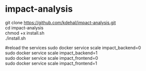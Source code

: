 # impact-analysis  
git clone https://github.com/kdehal/impact-analysis.git  
cd impact-analysis  
chmod +x install.sh  
./install.sh <IP ADDRESS OR HOSTNAME OF YOUR SERVER>  
  
  
#reload the services
sudo docker service scale impact_backend=0  
sudo docker service scale impact_backend=1  
sudo docker service scale impact_frontend=0  
sudo docker service scale impact_frontend=1  
